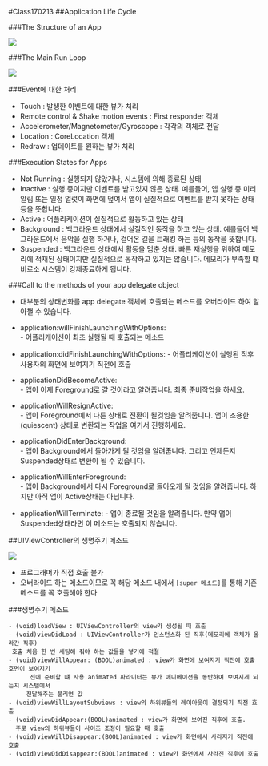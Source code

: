 #Class170213
##Application Life Cycle

###The Structure of an App

![](https://s3.ap-northeast-2.amazonaws.com/opentutorials-user-file/module/327/1262.png)

###The Main Run Loop

![](http://img.it610.com/image/product/2de91565093446368c26ffd22bec0a75.jpg)


###Event에 대한 처리

* Touch : 발생한 이벤트에 대한 뷰가 처리
* Remote control & Shake motion events : First responder 객체
* Accelerometer/Magnetometer/Gyroscope : 각각의 객체로 전달
* Location : CoreLocation 객체
* Redraw : 업데이트를 원하는 뷰가 처리

###Execution States for Apps
* Not Running : 실행되지 않았거나, 시스템에 의해 종료된 상태
* Inactive : 실행 중이지만 이벤트를 받고있지 않은 상태. 예를들어, 앱 실행 중 미리알림 또는 일정 얼럿이 화면에 덮여서 앱이 실질적으로 이벤트를 받지 못하는 상태 등을 뜻합니다.
* Active : 어플리케이션이 실질적으로 활동하고 있는 상태
* Background : 백그라운드 상태에서 실질적인 동작을 하고 있는 상태. 예를들어 백그라운드에서 음악을 실행 하거나, 걸어온 길을 트래킹 하는 등의 동작을 뜻합니다.
* Suspended : 백그라운드 상태에서 활동을 멈춘 상태. 빠른 재실행을 위하여 메모리에 적재된 상태이지만 실질적으로 동작하고 있지는 않습니다. 메모리가 부족할 떄 비로소 시스템이 강제종료하게 됩니다.

###Call to the methods of your app delegate object

* 대부분의 상태변화를 app delegate 객체에 호출되는 메소드를 오버라이드 하여 알아챌 수 있습니다.

* application:willFinishLaunchingWithOptions:   
	       - 어플리케이션이 최초 실행될 때 호출되는 메소드
* application:didFinishLaunchingWithOptions:
          - 어플리케이션이 실행된 직후 사용자의 화면에 보여지기 직전에 호출
* applicationDidBecomeActive:   
         - 앱이 이제 Foreground로 갈 것이라고 알려줍니다. 최종 준비작업을 하세요.
* applicationWillResignActive:    
         - 앱이 Foreground에서 다른 상태로 전환이 될것임을 알려줍니다. 앱이 조용한(quiescent) 상태로 변환되는 작업을 여기서 진행하세요.
* applicationDidEnterBackground:   
         - 앱이 Background에서 돌아가게 될 것임을 알려줍니다. 그리고 언제든지 Suspended상태로 변환이 될 수 있습니다.
* applicationWillEnterForeground:   
         - 앱이 Background에서 다시 Foreground로 돌아오게 될 것임을 알려줍니다. 하지만 아직 앱이 Active상태는 아닙니다.
* applicationWillTerminate:
         - 앱이 종료될 것임을 알려줍니다. 만약 앱이 Suspended상태라면 이 메소드는 호출되지 않습니다.

         
##UIViewController의 생명주기 메소드

![](https://docs-assets.developer.apple.com/published/f06f30fa63/UIViewController_Class_Reference_2x_ddcaa00c-87d8-4c85-961e-ccfb9fa4aac2.png)


* 프로그래머가 직접 호출 불가
* 오버라이드 하는 메소드이므로 꼭 해당 메소드 내에서 `[super 메소드]`를 통해 기존 메소드를 꼭 호출해야 한다

###생명주기 메소드
```
- (void)loadView : UIViewController의 view가 생성될 때 호출
- (void)viewDidLoad : UIViewController가 인스턴스화 된 직후(메모리에 객체가 올라간 직후)
 호출 처음 한 번 세팅해 줘야 하는 값들을 넣기에 적절
- (void)viewWillAppear: (BOOL)animated : view가 화면에 보여지기 직전에 호출 호면이 보여지기
      전에 준비할 떄 사용 animated 파라미터는 뷰가 애니메이션을 동반하여 보여지게 되는지 시스템에서 
     전달해주는 불리언 값
- (void)viewWillLayoutSubviews : view의 하위뷰들의 레이아웃이 결정되기 직전 호출
- (void)viewDidAppear:(BOOL)animated : view가 화면에 보여진 직후에 호출. 
  주로 view의 하위뷰들이 사이즈 조정이 필요할 때 호출
- (void)viewWillDisappear:(BOOL)animated : view가 화면에서 사라지기 직전에 호출
- (void)viewDidDisappear:(BOOL)animated : view가 화면에서 사라진 직후에 호출
```